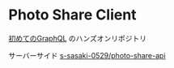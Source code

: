 # Photo Share Client

[初めてのGraphQL](https://www.oreilly.co.jp/books/9784873118932/) のハンズオンリポジトリ

サーバーサイド
[s-sasaki-0529/photo-share-api](https://github.com/s-sasaki-0529/photo-share-api)